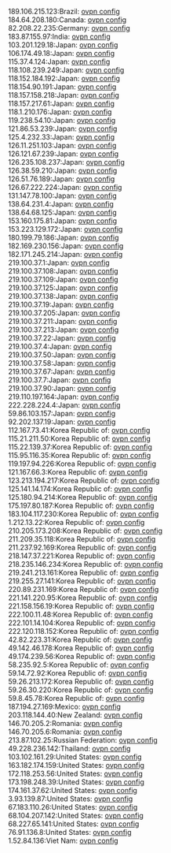 189.106.215.123:Brazil: [ovpn config](vpn/189_106_215_123.ovpn)  
184.64.208.180:Canada: [ovpn config](vpn/184_64_208_180.ovpn)  
82.208.22.235:Germany: [ovpn config](vpn/82_208_22_235.ovpn)  
183.87.155.97:India: [ovpn config](vpn/183_87_155_97.ovpn)  
103.201.129.18:Japan: [ovpn config](vpn/103_201_129_18.ovpn)  
106.174.49.18:Japan: [ovpn config](vpn/106_174_49_18.ovpn)  
115.37.4.124:Japan: [ovpn config](vpn/115_37_4_124.ovpn)  
118.108.239.249:Japan: [ovpn config](vpn/118_108_239_249.ovpn)  
118.152.184.192:Japan: [ovpn config](vpn/118_152_184_192.ovpn)  
118.154.90.191:Japan: [ovpn config](vpn/118_154_90_191.ovpn)  
118.157.158.218:Japan: [ovpn config](vpn/118_157_158_218.ovpn)  
118.157.217.61:Japan: [ovpn config](vpn/118_157_217_61.ovpn)  
118.1.210.176:Japan: [ovpn config](vpn/118_1_210_176.ovpn)  
119.238.54.10:Japan: [ovpn config](vpn/119_238_54_10.ovpn)  
121.86.53.239:Japan: [ovpn config](vpn/121_86_53_239.ovpn)  
125.4.232.33:Japan: [ovpn config](vpn/125_4_232_33.ovpn)  
126.11.251.103:Japan: [ovpn config](vpn/126_11_251_103.ovpn)  
126.121.67.239:Japan: [ovpn config](vpn/126_121_67_239.ovpn)  
126.235.108.237:Japan: [ovpn config](vpn/126_235_108_237.ovpn)  
126.38.59.210:Japan: [ovpn config](vpn/126_38_59_210.ovpn)  
126.51.76.189:Japan: [ovpn config](vpn/126_51_76_189.ovpn)  
126.67.222.224:Japan: [ovpn config](vpn/126_67_222_224.ovpn)  
131.147.78.100:Japan: [ovpn config](vpn/131_147_78_100.ovpn)  
138.64.231.4:Japan: [ovpn config](vpn/138_64_231_4.ovpn)  
138.64.68.125:Japan: [ovpn config](vpn/138_64_68_125.ovpn)  
153.160.175.81:Japan: [ovpn config](vpn/153_160_175_81.ovpn)  
153.223.129.172:Japan: [ovpn config](vpn/153_223_129_172.ovpn)  
180.199.79.186:Japan: [ovpn config](vpn/180_199_79_186.ovpn)  
182.169.230.156:Japan: [ovpn config](vpn/182_169_230_156.ovpn)  
182.171.245.214:Japan: [ovpn config](vpn/182_171_245_214.ovpn)  
219.100.37.1:Japan: [ovpn config](vpn/219_100_37_1.ovpn)  
219.100.37.108:Japan: [ovpn config](vpn/219_100_37_108.ovpn)  
219.100.37.109:Japan: [ovpn config](vpn/219_100_37_109.ovpn)  
219.100.37.125:Japan: [ovpn config](vpn/219_100_37_125.ovpn)  
219.100.37.138:Japan: [ovpn config](vpn/219_100_37_138.ovpn)  
219.100.37.19:Japan: [ovpn config](vpn/219_100_37_19.ovpn)  
219.100.37.205:Japan: [ovpn config](vpn/219_100_37_205.ovpn)  
219.100.37.211:Japan: [ovpn config](vpn/219_100_37_211.ovpn)  
219.100.37.213:Japan: [ovpn config](vpn/219_100_37_213.ovpn)  
219.100.37.22:Japan: [ovpn config](vpn/219_100_37_22.ovpn)  
219.100.37.4:Japan: [ovpn config](vpn/219_100_37_4.ovpn)  
219.100.37.50:Japan: [ovpn config](vpn/219_100_37_50.ovpn)  
219.100.37.58:Japan: [ovpn config](vpn/219_100_37_58.ovpn)  
219.100.37.67:Japan: [ovpn config](vpn/219_100_37_67.ovpn)  
219.100.37.7:Japan: [ovpn config](vpn/219_100_37_7.ovpn)  
219.100.37.90:Japan: [ovpn config](vpn/219_100_37_90.ovpn)  
219.110.197.164:Japan: [ovpn config](vpn/219_110_197_164.ovpn)  
222.228.224.4:Japan: [ovpn config](vpn/222_228_224_4.ovpn)  
59.86.103.157:Japan: [ovpn config](vpn/59_86_103_157.ovpn)  
92.202.137.19:Japan: [ovpn config](vpn/92_202_137_19.ovpn)  
112.167.73.41:Korea Republic of: [ovpn config](vpn/112_167_73_41.ovpn)  
115.21.211.50:Korea Republic of: [ovpn config](vpn/115_21_211_50.ovpn)  
115.22.139.37:Korea Republic of: [ovpn config](vpn/115_22_139_37.ovpn)  
115.95.116.35:Korea Republic of: [ovpn config](vpn/115_95_116_35.ovpn)  
119.197.94.226:Korea Republic of: [ovpn config](vpn/119_197_94_226.ovpn)  
121.167.66.3:Korea Republic of: [ovpn config](vpn/121_167_66_3.ovpn)  
123.213.194.217:Korea Republic of: [ovpn config](vpn/123_213_194_217.ovpn)  
125.141.14.174:Korea Republic of: [ovpn config](vpn/125_141_14_174.ovpn)  
125.180.94.214:Korea Republic of: [ovpn config](vpn/125_180_94_214.ovpn)  
175.197.80.187:Korea Republic of: [ovpn config](vpn/175_197_80_187.ovpn)  
183.104.117.230:Korea Republic of: [ovpn config](vpn/183_104_117_230.ovpn)  
1.212.13.22:Korea Republic of: [ovpn config](vpn/1_212_13_22.ovpn)  
210.205.173.208:Korea Republic of: [ovpn config](vpn/210_205_173_208.ovpn)  
211.209.35.118:Korea Republic of: [ovpn config](vpn/211_209_35_118.ovpn)  
211.237.92.169:Korea Republic of: [ovpn config](vpn/211_237_92_169.ovpn)  
218.147.37.221:Korea Republic of: [ovpn config](vpn/218_147_37_221.ovpn)  
218.235.146.234:Korea Republic of: [ovpn config](vpn/218_235_146_234.ovpn)  
219.241.213.161:Korea Republic of: [ovpn config](vpn/219_241_213_161.ovpn)  
219.255.27.141:Korea Republic of: [ovpn config](vpn/219_255_27_141.ovpn)  
220.89.231.169:Korea Republic of: [ovpn config](vpn/220_89_231_169.ovpn)  
221.141.220.95:Korea Republic of: [ovpn config](vpn/221_141_220_95.ovpn)  
221.158.156.19:Korea Republic of: [ovpn config](vpn/221_158_156_19.ovpn)  
222.100.11.48:Korea Republic of: [ovpn config](vpn/222_100_11_48.ovpn)  
222.101.14.104:Korea Republic of: [ovpn config](vpn/222_101_14_104.ovpn)  
222.120.118.152:Korea Republic of: [ovpn config](vpn/222_120_118_152.ovpn)  
42.82.223.31:Korea Republic of: [ovpn config](vpn/42_82_223_31.ovpn)  
49.142.46.178:Korea Republic of: [ovpn config](vpn/49_142_46_178.ovpn)  
49.174.239.56:Korea Republic of: [ovpn config](vpn/49_174_239_56.ovpn)  
58.235.92.5:Korea Republic of: [ovpn config](vpn/58_235_92_5.ovpn)  
59.14.72.92:Korea Republic of: [ovpn config](vpn/59_14_72_92.ovpn)  
59.26.213.172:Korea Republic of: [ovpn config](vpn/59_26_213_172.ovpn)  
59.26.30.220:Korea Republic of: [ovpn config](vpn/59_26_30_220.ovpn)  
59.8.45.78:Korea Republic of: [ovpn config](vpn/59_8_45_78.ovpn)  
187.194.27.169:Mexico: [ovpn config](vpn/187_194_27_169.ovpn)  
203.118.144.40:New Zealand: [ovpn config](vpn/203_118_144_40.ovpn)  
146.70.205.2:Romania: [ovpn config](vpn/146_70_205_2.ovpn)  
146.70.205.6:Romania: [ovpn config](vpn/146_70_205_6.ovpn)  
213.87.102.25:Russian Federation: [ovpn config](vpn/213_87_102_25.ovpn)  
49.228.236.142:Thailand: [ovpn config](vpn/49_228_236_142.ovpn)  
103.102.161.29:United States: [ovpn config](vpn/103_102_161_29.ovpn)  
163.182.174.159:United States: [ovpn config](vpn/163_182_174_159.ovpn)  
172.118.253.56:United States: [ovpn config](vpn/172_118_253_56.ovpn)  
173.198.248.39:United States: [ovpn config](vpn/173_198_248_39.ovpn)  
174.161.37.62:United States: [ovpn config](vpn/174_161_37_62.ovpn)  
3.93.139.87:United States: [ovpn config](vpn/3_93_139_87.ovpn)  
67.183.110.26:United States: [ovpn config](vpn/67_183_110_26.ovpn)  
68.104.207.142:United States: [ovpn config](vpn/68_104_207_142.ovpn)  
68.227.65.141:United States: [ovpn config](vpn/68_227_65_141.ovpn)  
76.91.136.8:United States: [ovpn config](vpn/76_91_136_8.ovpn)  
1.52.84.136:Viet Nam: [ovpn config](vpn/1_52_84_136.ovpn)  
